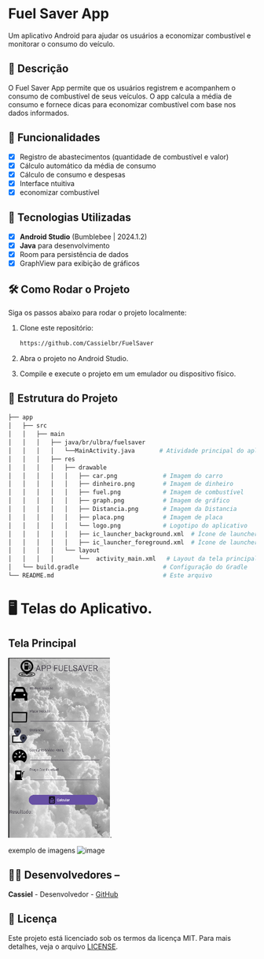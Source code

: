 # Fuel Saver App
Um aplicativo Android para ajudar os usuários a economizar combustível e monitorar o consumo do veículo.

## 📱 Descrição
O Fuel Saver App permite que os usuários registrem e acompanhem o consumo de combustível de seus veículos. O app calcula a média de consumo e fornece dicas para economizar combustível com base nos dados informados.

## 🔧 Funcionalidades

- [x] Registro de abastecimentos (quantidade de combustível e valor)
- [x] Cálculo automático da média de consumo
- [x] Cálculo de consumo e despesas
- [x] Interface ntuitiva
- [x] economizar combustível
 
## 🚀 Tecnologias Utilizadas

- [x] **Android Studio** (Bumblebee | 2024.1.2)
- [x] **Java** para desenvolvimento
- [x] Room para persistência de dados
- [x] GraphView para exibição de gráficos

## 🛠️ Como Rodar o Projeto

Siga os passos abaixo para rodar o projeto localmente:

1. Clone este repositório:
    ```bash
    https://github.com/Cassielbr/FuelSaver
    ```
2. Abra o projeto no Android Studio.

3. Compile e execute o projeto em um emulador ou dispositivo físico.

## 📂 Estrutura do Projeto
```bash
├── app
│   ├── src
│   │   ├── main
│   │   │   ├── java/br/ulbra/fuelsaver
│   │   │   │   └──MainActivity.java       # Atividade principal do aplicativo
│   │   │   ├── res
│   │   │   │   ├── drawable
│   │   │   │   │   ├── car.png             # Imagem do carro
│   │   │   │   │   ├── dinheiro.png        # Imagem de dinheiro
│   │   │   │   │   ├── fuel.png            # Imagem de combustível
│   │   │   │   │   ├── graph.png           # Imagem de gráfico
│   │   │   │   │   ├── Distancia.png       # Imagem da Distancia
│   │   │   │   │   ├── placa.png           # Imagem de placa
│   │   │   │   │   └── logo.png            # Logotipo do aplicativo
│   │   │   │   │   ├── ic_launcher_background.xml  # Ícone de launcher - fundo
│   │   │   │   │   ├── ic_launcher_foreground.xml  # Ícone de launcher - frente
│   │   │   │   └── layout
│   │   │   │       └──  activity_main.xml   # Layout da tela principal
│   └── build.gradle                        # Configuração do Gradle
└── README.md                               # Este arquivo
```

# 🖥️ Telas do Aplicativo. 

## Tela Principal
![image](https://github.com/Cassielbr/FuelSaver/blob/master/assets/Principal.png).

exemplo de imagens ![image]()


## 👨‍💻 Desenvolvedores – 
**Cassiel** - Desenvolvedor - [GitHub](https://github.com/Cassielbr)

## 📄 Licença 
Este projeto está licenciado sob os termos da licença MIT. Para mais detalhes, veja o arquivo [LICENSE](https://github.com/Cassielbr/FuelSaver/blob/master/LICENSE).
